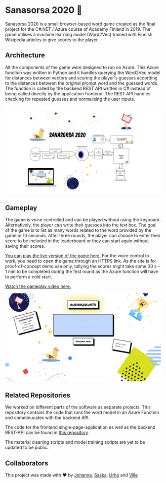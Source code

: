# Sanasorsa 2020 :duck:

Sanasorsa 2020 is a small browser-based word game created as the final project for the C#.NET / Azure course of Academy Finland in 2019. The game utilises a machine learning model (Word2Vec) trained with Finnish Wikipedia articles to give scores to the player.

## Architecture

All the components of the game were designed to run on Azure. This Azure function was written in Python and it handles querying the Word2Vec model for distances between vectors and scoring the player's guesses according to the distances between the original prompt word and the guessed words. The function is called by the backend REST API written in C# instead of being called directly by the application frontend. The REST API handles checking for repeated guesses and normalising the user inputs.

![Architecture diagram](Sanasorsa2020-diagram.png)

## Gameplay

The game is voice controlled and can be played without using the keyboard. Alternatively, the player can write their guesses into the text box. The goal of the game is to list as many words related to the word provided by the game in 10 seconds. After three rounds, the player can choose to enter their score to be included in the leaderboard or they can start again without saving their scores.

[You can play the live version of the game here.](https://sanasorsa.azurewebsites.net/, "Play Sanasorsa 2020") For the voice control to work, you need to open the game through an HTTPS link. As the site is for proof-of-concept demo use only, tallying the scores might take some 30 s - 1 min to be completed during the first round as the Azure function will have to perform a cold start.

[Watch the gameplay video here.](http://www.youtube.com/watch?v=vCN54GZkiyo "Sanasorsa 2020 Gameplay")

[![A full gameplay video](Sanasorsa2020-screen.png)](http://www.youtube.com/watch?v=vCN54GZkiyo "Sanasorsa 2020 Gameplay")

## Related Repositories

We worked on different parts of the software as separate projects. This repository contains the code that runs the word model in an Azure Function and comminucates with the backend API. 

The code for the frontend single-page-application as well as the backend REST-API can be found in [this repository](https://github.com/SaskaYl/Sanasorsa).

The material cleaning scripts and model training scripts are yet to be updated to be public.

## Collaborators

This project was made with :heart: by [Johanna](https://github.com/johnur), [Saska](https://github.com/SaskaYl), [Urho](https://github.com/unie31) and [Ville](https://github.com/greyrainyskies)
